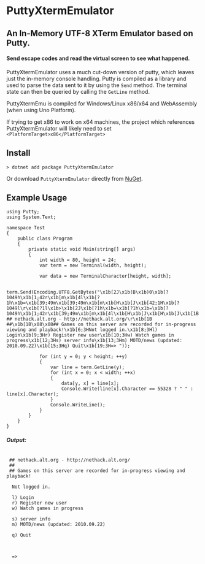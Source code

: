 # PuttyXtermEmulator
## An In-Memory UTF-8 XTerm Emulator based on Putty. 
#### Send escape codes and read the virtual screen to see what happened.

PuttyXtermEmulator uses a much cut-down version of putty, which leaves just the in-memory console handling. Putty is compiled as a library and used to parse the data sent to it by using the `Send` method. The terminal state can then be queried by calling the `GetLine` method. 

PuttyXtermEmu is compiled for Windows/Linux x86/x64 and WebAssembly (when using Uno Platform).

If trying to get x86 to work on x64 machines, the project which references PuttyXtermEmulator will likely need to set `<PlatformTarget>x86</PlatformTarget>`

## Install

```
> dotnet add package PuttyXtermEmulator
```

Or download `PuttyXtermEmulator` directly from [NuGet](https://www.nuget.org/packages/PuttyXtermEmulator).
## Example Usage
```
using Putty;
using System.Text;

namespace Test
{
    public class Program
    {
        private static void Main(string[] args)
        {
            int width = 80, height = 24;
            var term = new Terminal(width, height);

            var data = new TerminalCharacter[height, width];

            term.Send(Encoding.UTF8.GetBytes("\x1b[2J\x1b(B\x1b)0\x1b[?1049h\x1b[1;42r\x1b[m\x1b[4l\x1b[?1h\x1b=\x1b[39;49m\x1b[39;49m\x1b[m\x1b[H\x1b[J\x1b[42;1H\x1b[?1049l\r\x1b[?1l\x1b>\x1b[2J\x1b[?1h\x1b=\x1b[?1h\x1b=\x1b[?1049h\x1b[1;42r\x1b[39;49m\x1b[m\x1b[4l\x1b[H\x1b[J\x1b[H\x1b[J\x1b[1B ## nethack.alt.org - http://nethack.alt.org/\r\x1b[1B ##\x1b[1B\x08\x08## Games on this server are recorded for in-progress viewing and playback!\x1b[6;3HNot logged in.\x1b[8;3Hl) Login\x1b[9;3Hr) Register new user\x1b[10;3Hw) Watch games in progress\x1b[12;3Hs) server info\x1b[13;3Hm) MOTD/news (updated: 2010.09.22)\x1b[15;3Hq) Quit\x1b[19;3H=> "));

            for (int y = 0; y < height; ++y)
            {
                var line = term.GetLine(y);
                for (int x = 0; x < width; ++x)
                {
                    data[y, x] = line[x];
                    Console.Write(line[x].Character == 55328 ? " " : line[x].Character);
                }
                Console.WriteLine();
            }
        }
    }
}
```
##### Output:
```

 ## nethack.alt.org - http://nethack.alt.org/
 ##
 ## Games on this server are recorded for in-progress viewing and playback!

  Not logged in.

  l) Login
  r) Register new user
  w) Watch games in progress

  s) server info
  m) MOTD/news (updated: 2010.09.22)

  q) Quit



  =>
```